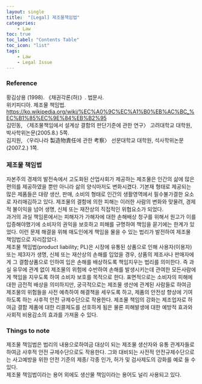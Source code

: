 ```yaml
---
layout: single
title:  "[Legal] 제조물책임법"
categories:
    - Law
toc: true
toc_label: "Contents Table"
toc_icon: "list"
tags: 
    - Law
    - Legal Issue
---
```


### Reference


황김상용 (1998). 《채권각론(하)》. 법문사.  
위키피디아. 제조물 책임법. https://ko.wikipedia.org/wiki/%EC%A0%9C%EC%A1%B0%EB%AC%BC_%EC%B1%85%EC%9E%84%EB%B2%95  
김민동, 〈제조물책임에서 설계상 결함의 판단기준에 관한 연구〉 고려대학교 대학원, 박사학위논문(2005.8.) 5쪽.  
김지원, 〈우리나라 製造物責任에 관한 考察〉 선문대학교 대학원, 석사학위논문(2007.2.) 1쪽.


### 제조물 책임법


자본주의 경제의 발전속에서 고도화된 산업사회가 제공하는 제조물은 인간의 삶에 많은 편의를 제공하였을 뿐만 아니라 삶의 양식마저도 변화시켰다. 기본재 형태로 제공되는 많은 제품들은 대량 생산, 판매, 소비의 형태로 인간의 생활영역에서 필수불가결한 요소로 자리매김하고 있다. 제조물의 결함에 의한 피해는 이러한 사람의 변화와 맞물려, 경제적 불이익을 넘어 생명, 신체 또는 재잔상의 직접적인 위협요소가 되었다.  
과거의 과실 책임론에서는 피해자가 가해자에 대한 손해배상 청구를 위해서 원고가 이를 입증해야했기에 소비자의 권익을 보호하고 피해를 규명하여 책임을 묻기에는 한계가 있었다. 이런 문제 해결을 위해 매도인에게 책임을 물을 수 있는 법리가 발전하여 제조물 책임법으로 자리잡았다.  
제조물 책임법(product liability; PL)은 시장에 유통된 상품으로 인해 사용자(이용자) 또는 제3자가 생명, 신체 또는 재산상의 손해를 입었을 경우, 상품의 제조사나 판매자에게 그 결함상품으로 인하여 입은 손해를 배상하도록 책임지우는 법리를 의미한다. 즉 과실 유무에 관계 없이 제조물의 위험에 수반하여 손해를 발생시키는데 관여한 모든사람에게 책임을 지우도록 하여 소비자 보호를 목적으로 한다. 표면적으로는 소비자의 피해에 대한 금전적 배상을 의미하지만, 궁극적으로는 제조물 생산에 관계된 사람들로 하여금 제조물의 위험들을 사전 예측하여 해결책을 세우도록 하고, 제품의 안전성 향상에 기여하도록 하는 사후적 안전 규제수단으로 작용한다. 제조물 책임의 강화는 제조업자로 하여금 결함 제품에 대한 리콜제도를 선호하게 됨은 물론 피해발생에 대한 예방적 효과와 사회적 비용감소의 효과를 가져올 수 있다. 


### Things to note


제조물 책임법은 법리의 내용으로하여금 대상이 되는 제조물 생산자와 유통 관계자들로 하여금 사후적 안전 규제수단으로도 작용한다. 그와 대비되는 사전적 안전규제수단으로는 사고예방을 위한 안전 기준의 제종/ 각종 인가, 허가 및 검사제도의 강화를 예로 들 수 있다.  
제조물 책임법이라는 용어 외에도 생산물 책임이라는 용어도 널리 사용되고 있다. 

